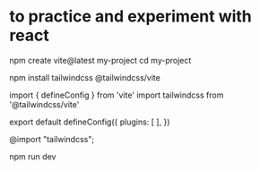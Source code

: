 # to practice and experiment with react

npm create vite@latest my-project
cd my-project

npm install tailwindcss @tailwindcss/vite

import { defineConfig } from 'vite'
import tailwindcss from '@tailwindcss/vite'

export default defineConfig({
plugins: [
],
})

@import "tailwindcss";

npm run dev
